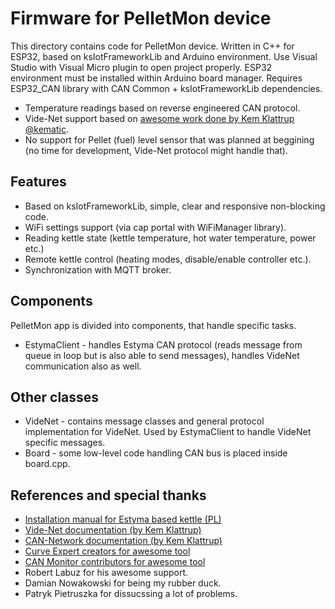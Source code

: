 # Firmware for PelletMon device

This directory contains code for PelletMon device. Written in C++ for ESP32, based on ksIotFrameworkLib and Arduino environment.
Use Visual Studio with Visual Micro plugin to open project properly. ESP32 environment must be installed within Arduino board manager. 
Requires ESP32_CAN library with CAN Common + ksIotFrameworkLib dependencies.

* Temperature readings based on reverse engineered CAN protocol.
* Vide-Net support based on [awesome work done by Kem Klattrup @kematic](https://github.com/kematic).
* No support for Pellet (fuel) level sensor that was planned at beggining (no time for development, Vide-Net protocol might handle that).

## Features
* Based on ksIotFrameworkLib, simple, clear and responsive non-blocking code.
* WiFi settings support (via cap portal with WiFiManager library).
* Reading kettle state (kettle temperature, hot water temperature, power etc.)
* Remote kettle control (heating modes, disable/enable controller etc.).
* Synchronization with MQTT broker.

## Components

PelletMon app is divided into components, that handle specific tasks.
* EstymaClient - handles Estyma CAN protocol (reads message from queue in loop but is also able to send messages), handles VideNet communication also as well.

## Other classes
* VideNet - contains message classes and general protocol implementation for VideNet. Used by EstymaClient to handle VideNet specific messages.
* Board - some low-level code handling CAN bus is placed inside board.cpp.

## References and special thanks
* [Installation manual for Estyma based kettle (PL)](https://www.estyma.pl/wp-content/uploads/2018/11/Przewodnik-instalatora.pdf)
* [Vide-Net documentation (by Kem Klattrup)](https://github.com/kematic/pelle/wiki/Vide.Net-Bia24)
* [CAN-Network documentation (by Kem Klattrup)](https://github.com/kematic/pelle/wiki/CAN-network)
* [Curve Expert creators for awesome tool](https://www.curveexpert.net/)
* [CAN Monitor contributors for awesome tool](https://github.com/tixiv/CAN-Monitor-qt)
* Robert Labuz for his awesome support.
* Damian Nowakowski for being my rubber duck.
* Patryk Pietruszka for dissucssing a lot of problems.
